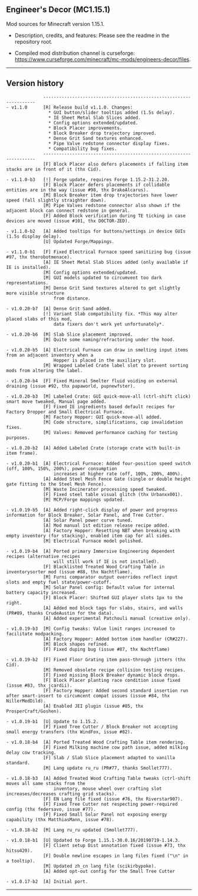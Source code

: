 
## Engineer's Decor (MC1.15.1)

Mod sources for Minecraft version 1.15.1.

- Description, credits, and features: Please see the readme in the repository root.

- Compiled mod distribution channel is curseforge: https://www.curseforge.com/minecraft/mc-mods/engineers-decor/files.

----

## Version history

                  -------------------------------------------------------------------
    - v1.1.0      [R] Release build v1.1.0. Changes:
                    * GUI button/slider tooltips added (1.5s delay).
                    * IE Sheet Metal Slab Slices added.
                    * Config options extended/updated.
                    * Block Placer improvements.
                    * Block Breaker drop trajectory improved.
                    * Dense Grit Sand textures enhanced.
                    * Pipe Valve redstone connector display fixes.
                    * Compatibility bug fixes.
                  -------------------------------------------------------------------
                  [F] Block Placer also defers placements if falling item stacks are in front of it (thx Cid).

    - v1.1.0-b3   [!] Forge update, requires Forge 1.15.2-31.2.20.
                  [F] Block Placer defers placements if collidable entities are in the way (issue #98, thx DrakoAlcarus).
                  [M] Block Breaker item drop trajectories have lower speed (fall slightly straighter down).
                  [M] Pipe Valves redstone connector also shown if the adjacent block can connect redstone in general.
                  [F] Added Block verification during TE ticking in case devices are moved (issue #101, thx D0CTOR-ZED).

    - v1.1.0-b2   [A] Added tooltips for buttons/settings in device GUIs (1.5s display delay).
                  [U] Updated Forge/Mappings.

    - v1.1.0-b1   [F] Fixed Electrical Furnace speed sanitizing bug (issue #97, thx therobotmenace).
                  [A] IE Sheet Metal Slab Slices added (only available if IE is installed).
                  [M] Config options extended/updated.
                  [M] GUI models updated to circumvent too dark representations.
                  [M] Dense Grit Sand textures altered to get slightly more visible structure
                      from distance.

    - v1.0.20-b7  [A] Dense Grit Sand added.
                  [!] Variant Slab compatibility fix. *This may alter placed slabs of this mod,
                      data fixers don't work yet unfortunately*.

    - v1.0.20-b6  [M] Slab Slice placement improved.
                  [M] Quite some naming/refractoring under the hood.

    - v1.0.20-b5  [A] Electrical Furnace can draw in smelting input items from an adjacent inventory when a
                      Hopper is placed in the auxiliary slot.
                  [M] Wrapped Labeled Crate label slot to prevent sorting mods from altering the label.

    - v1.0.20-b4  [F] Fixed Mineral Smelter fluid voiding on external draining (issue #92, thx papaworld, pupnewfster).

    - v1.0.20-b3  [M] Labeled Crate: GUI quick-move-all (ctrl-shift click) smart move tweaked, Manual page added.
                  [F] Fixed IE ingredients based default recipes for Factory Dropper and Small Electrical Furnace.
                  [M] Factory Hopper: GUI quick-move-all added.
                  [M] Code structure, simplifications, cap invalidation fixes.
                  [M] Valves: Removed performance caching for testing purposes.

    - v1.0.20-b2  [A] Added Labeled Crate (storage crate with built-in item frame).

    - v1.0.20-b1  [A] Electrical Furnace: Added four-position speed switch (off, 100%, 150%, 200%), power consumption
                      increases at higher rate (off, 100%, 200%, 400%).
                  [A] Added Steel Mesh Fence Gate (single or double height gate fitting to the Steel Mesh Fence).
                  [M] Waste Incinerator processing speed tweaked.
                  [F] Fixed steel table visual glitch (thx Urbanxx001).
                  [M] MCP/Forge mappings updated.

    - v1.0.19-b5  [A] Added right-click display of power and progress information for Block Breaker, Solar Panel, and Tree Cutter.
                  [A] Solar Panel power curve tuned.
                  [A] Mod manual 1st edition release recipe added.
                  [A] Factory Hopper: Resetting NBT when breaking with empty inventory (for stacking), enabled item cap for all sides.
                  [M] Electrical Furnace model polished.

    - v1.0.19-b4  [A] Ported primary Immersive Engineering dependent recipes (alternative recipes
                      will still work if IE is not installed).
                  [F] Blacklisted Treated Wood Crafting Table in inventorysorter mod (issue #88, thx Nachtflame).
                  [M] Furni comparator output overrides reflect input slots and empty fuel state/power-cutoff.
                  [M] Solar Panel config: Default value for internal battery capacity increased.
                  [F] Block Placer: Shifted GUI player slots 1px to the right.
                  [A] Added mod block tags for slabs, stairs, and walls (PR#89, thanks CrudeAustin for the data).
                  [A] Added experimental Patchouli manual (creative only).

    - v1.0.19-b3  [M] Config tweaks: Value limit ranges increased to facilitate modpacking.
                  [A] Factory Hopper: Added bottom item handler (CR#227).
                  [M] Block shapes refined.
                  [F] Fixed duping bug (issue #87, thx Nachtflame)

    - v1.0.19-b2  [F] Fixed Floor Grating item pass-through jitters (thx Cid).
                  [M] Removed obsolete recipe collision testing recipes.
                  [F] Fixed missing Block Breaker dynamic block drops.
                  [F] Block Placer planting race condition issue fixed (issue #83, thx jcardii).
                  [F] Factory Hopper: Added second standard insertion run after smart-insert to circumcent compat issues (issue #84, thx NillerMedDild).
                  [A] Enabled JEI plugin (issue #85, thx ProsperCraft/Goshen).

    - v1.0.19-b1  [U] Update to 1.15.2.
                  [F] Fixed Tree Cutter / Block Breaker not accepting small energy transfers (thx WindFox, issue #82).

    - v1.0.18-b4  [A] Ported Treated Wood Crafting Table item rendering.
                  [F] Fixed Milking machine cow path issue, added milking delay cow tracking.
                  [F] Slab / Slab Slice placement adapted to vanilla standard.
                  [M] Lang update ru_ru (PR#77, thanks Smollet777).

    - v1.0.18-b3  [A] Added Treated Wood Crafting Table tweaks (ctrl-shift moves all same stacks from the
                      inventory, mouse wheel over crafting slot increases/decreases crafting grid stacks).
                  [F] EN Lang file fixed (issue #76, thx Riverstar907).
                  [F] Fixed Tree Cutter not respecting power-required config (thx federsavo, issue #77).
                  [F] Fixed Small Solar Panel not exposing energy capability (thx MatthiasMann, issue #78).

    - v1.0.18-b2  [M] Lang ru_ru updated (Smollet777).

    - v1.0.18-b1  [U] Updated to Forge 1.15.1-30.0.16/20190719-1.14.3.
                  [F] Client setup Dist annotation fixed (issue #73, thx hitsu420).
                  [F] Double newline escapes in lang files fixed ("\n" in a tooltip).
                  [M] Updated zh_cn lang file (scikirbypoke).
                  [A] Added opt-out config for the Small Tree Cutter

    - v1.0.17-b2  [A] Initial port.

----

